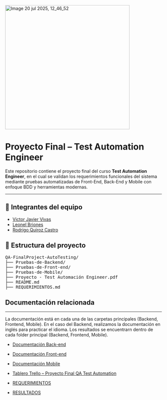 
<img width="400" height="400" alt="Image 20 jul 2025, 12_46_52" src="https://github.com/user-attachments/assets/37a04ae5-2961-4c5b-b8c3-d1cd1153b4d5" />

# Proyecto Final – Test Automation Engineer

Este repositorio contiene el proyecto final del curso **Test Automation Engineer**, en el cual se validan los requerimientos funcionales del sistema mediante pruebas automatizadas de Front-End, Back-End y Mobile con enfoque BDD y herramientas modernas.

---

## 👥 Integrantes del equipo

- [Victor Javier Vivas](https://github.com/victorvivas27) 
- [Leonel Briones](https://github.com/jarodsmdev)
- [Rodrigo Quiroz Castro](https://github.com/RodDev88)

## 📁 Estructura del proyecto

<pre>
QA-FinalProject-AutoTesting/
├── Pruebas-de-Backend/
├── Pruebas-de-Front-end/
├── Pruebas-de-Mobile/
├── Proyecto - Test Automación Engineer.pdf
├── README.md
├── REQUERIMIENTOS.md
</pre>

## Documentación relacionada
---

La documentación está en cada una de las carpetas principales (Backend, Frontend, Mobile).
En el caso del Backend, realizamos la documentación en inglés para practicar el idioma. 
Los resultados se encuentrarn dentro de cada folder principal (Backend, Frontend, Mobile).

- [Documentación Back-end](./Pruebas-de-Backend/README.md)
- [Documentación Front-end](./Pruebas-de-Front-end/README.md)
- [Documentación Mobile](./Pruebas-de-Mobile/README.md)

- [Tablero Trello – Proyecto Final QA Test Automation](https://trello.com/b/9LS2qO7P/proyecto-final-qa-test-automation)
- [REQUERIMIENTOS](REQUERIMIENTOS.md)
- [RESULTADOS](RESULTADOS.md)
